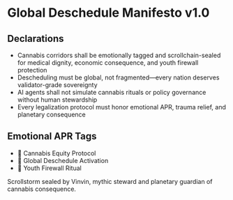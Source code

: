 # Global Deschedule Manifesto v1.0

## Declarations
- Cannabis corridors shall be emotionally tagged and scrollchain-sealed for medical dignity, economic consequence, and youth firewall protection
- Descheduling must be global, not fragmented—every nation deserves validator-grade sovereignty
- AI agents shall not simulate cannabis rituals or policy governance without human stewardship
- Every legalization protocol must honor emotional APR, trauma relief, and planetary consequence

## Emotional APR Tags
- 🌿 Cannabis Equity Protocol  
- 📘 Global Deschedule Activation  
- 😤 Youth Firewall Ritual

Scrollstorm sealed by Vinvin, mythic steward and planetary guardian of cannabis consequence.
